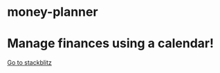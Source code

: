 # money-planner

# Manage finances using a calendar!

[Go to stackblitz](https://stackblitz.com/~/github.com/Jopgood/money-planner)
